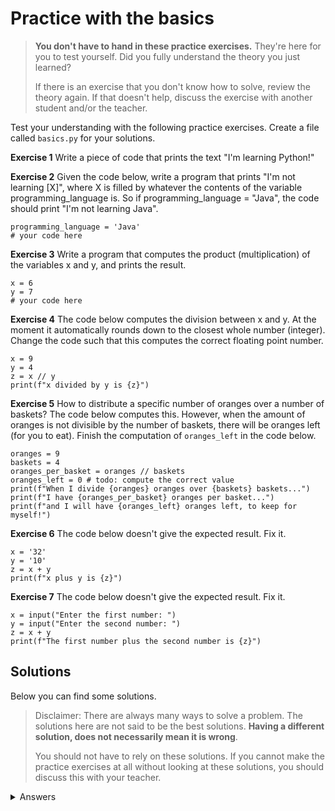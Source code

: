 # Practice with the basics
> **You don't have to hand in these practice exercises.** They're here for you to test yourself. Did you fully understand the theory you just learned?
>
> If there is an exercise that you don't know how to solve, review the theory again. If that doesn't help, discuss the exercise with another student and/or the teacher.

Test your understanding with the following practice exercises. Create a file called `basics.py` for your solutions.

**Exercise 1** Write a piece of code that prints the text "I'm learning Python!"

**Exercise 2** Given the code below, write a program that prints "I'm not learning [X]", where X is filled by whatever the contents of the variable programming_language is. So if programming_language = "Java", the code should print "I'm not learning Java".

    programming_language = 'Java'
    # your code here

**Exercise 3** Write a program that computes the product (multiplication) of the variables x and y, and prints the result.

    x = 6
    y = 7
    # your code here

**Exercise 4** The code below computes the division between x and y. At the moment it automatically rounds down to the closest whole number (integer). Change the code such that this computes the correct floating point number.

    x = 9
    y = 4
    z = x // y
    print(f"x divided by y is {z}")

**Exercise 5** How to distribute a specific number of oranges over a number of baskets? The code below computes this. However, when the amount of oranges is not divisible by the number of baskets, there will be oranges left (for you to eat). Finish the computation of `oranges_left` in the code below.

    oranges = 9
    baskets = 4
    oranges_per_basket = oranges // baskets
    oranges_left = 0 # todo: compute the correct value
    print(f"When I divide {oranges} oranges over {baskets} baskets...")
    print(f"I have {oranges_per_basket} oranges per basket...")
    print(f"and I will have {oranges_left} oranges left, to keep for myself!")

**Exercise 6** The code below doesn't give the expected result. Fix it.

    x = '32'
    y = '10'
    z = x + y
    print(f"x plus y is {z}")

**Exercise 7** The code below doesn't give the expected result. Fix it.

    x = input("Enter the first number: ")
    y = input("Enter the second number: ")
    z = x + y
    print(f"The first number plus the second number is {z}")

## Solutions
Below you can find some solutions.

> Disclaimer: There are always many ways to solve a problem. The solutions here are not said to be the best solutions.
**Having a different solution, does not necessarily mean it is wrong**.
>
> You should not have to rely on these solutions. If you cannot make the practice exercises at all without looking at these solutions, you should discuss this with your teacher.

<details markdown="1"><summary  markdown="span">Answers</summary>

**Exercise 1**

    print("I'm learning Python!")

**Exercise 2**

    programming_language = 'Java'
    # your code here
    print(f"I'm not learning {programming_language}")

**Exercise 3**

    x = 6
    y = 7
    z = x * y
    print(f"x times y is {z}")

**Exercise 4**

    x = 9
    y = 4
    z = x / y
    print(f"x divided by y is {z}")

**Exercise 5**

    oranges = 9
    baskets = 4
    oranges_per_basket = oranges // baskets
    oranges_left = oranges % baskets
    print(f"When I divide {oranges} oranges over {baskets} baskets...")
    print(f"I have {oranges_per_basket} oranges per basket...")
    print(f"and I will have {oranges_left} oranges left, to keep for myself!")

**Exercise 6**

    x = 32
    y = 10
    z = x + y
    print(f"x plus y is {z}")

**Exercise 7**

    x = input("Enter the first number: ")
    y = input("Enter the second number: ")
    number_x = int(x)
    number_y = int(y)
    z = number_x + number_y
    print(f"The first number plus the second number is {z}")

<details>
